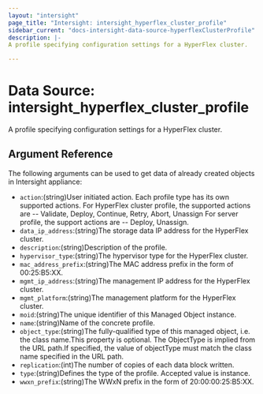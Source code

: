 ```yaml
---
layout: "intersight"
page_title: "Intersight: intersight_hyperflex_cluster_profile"
sidebar_current: "docs-intersight-data-source-hyperflexClusterProfile"
description: |-
A profile specifying configuration settings for a HyperFlex cluster.

---
```


# Data Source: intersight_hyperflex_cluster_profile
A profile specifying configuration settings for a HyperFlex cluster.

## Argument Reference
The following arguments can be used to get data of already created objects in Intersight appliance:
* `action`:(string)User initiated action. Each profile type has its own supported actions. For HyperFlex cluster profile, the supported actions are -- Validate, Deploy, Continue, Retry, Abort, Unassign For server profile, the support actions are -- Deploy, Unassign.
* `data_ip_address`:(string)The storage data IP address for the HyperFlex cluster.
* `description`:(string)Description of the profile.
* `hypervisor_type`:(string)The hypervisor type for the HyperFlex cluster.
* `mac_address_prefix`:(string)The MAC address prefix in the form of 00:25:B5:XX.
* `mgmt_ip_address`:(string)The management IP address for the HyperFlex cluster.
* `mgmt_platform`:(string)The management platform for the HyperFlex cluster.
* `moid`:(string)The unique identifier of this Managed Object instance.
* `name`:(string)Name of the concrete profile.
* `object_type`:(string)The fully-qualified type of this managed object, i.e. the class name.This property is optional. The ObjectType is implied from the URL path.If specified, the value of objectType must match the class name specified in the URL path.
* `replication`:(int)The number of copies of each data block written.
* `type`:(string)Defines the type of the profile. Accepted value is instance.
* `wwxn_prefix`:(string)The WWxN prefix in the form of 20:00:00:25:B5:XX.
